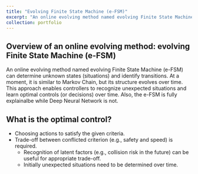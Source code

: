 ```yaml
---
title: "Evolving Finite State Machine (e-FSM)"
excerpt: "An online evolving method named evolving Finite State Machine (e-FSM) can determine unknown states (situations) and identify transitions. At a moment, it is similar to Markov Chain, but its structure evolves over time. This approach enables controllers to recognize unexpected situations and learn optimal decisions over time. Also, the e-FSM is fully explainalbe while Deep Neural Network is not."
collection: portfolio
---
```


## Overview of an online evolving method: evolving Finite State Machine (e-FSM)

An online evolving method named evolving Finite State Machine (e-FSM) can determine unknown states (situations) and identify transitions. At a moment, it is similar to Markov Chain, but its structure evolves over time. This approach enables controllers to recognize unexpected situations and learn optimal controls (or decisions) over time. Also, the e-FSM is fully explainalbe while Deep Neural Network is not.

## What is the optimal control?
* Choosing actions to satisfy the given criteria.
* Trade-off between conflicted criterion (e.g., safety and speed) is required.
  * Recognition of latent factors (e.g., collision risk in the future) can be useful for appropriate trade-off.
  * Initially unexpected situations need to be determined over time.


